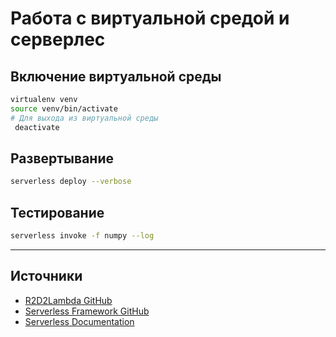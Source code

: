 # Работа с виртуальной средой и серверлес

## Включение виртуальной среды

```bash
virtualenv venv
source venv/bin/activate
# Для выхода из виртуальной среды
 deactivate
```

## Развертывание

```bash
serverless deploy --verbose
```

## Тестирование

```bash
serverless invoke -f numpy --log
```

---

## Источники

- [R2D2Lambda GitHub](https://github.com/viktor-makarov/R2D2Lambda/edit/master/README.md)
- [Serverless Framework GitHub](https://github.com/serverless/serverless)
- [Serverless Documentation](https://www.serverless.com/framework/docs)

